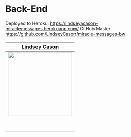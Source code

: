 # Back-End

Deployed to Heroku: https://lindseyacason-miraclemessages.herokuapp.com/
GitHub Master: https://github.com/LindseyCason/miracle-messages-bw

|                                      [Lindsey Cason](https://github.com/lindseycason)                                     | 
| :----------------------------------------------------------------------------------------------------------------------: | 
|      [<img src="https://avatars3.githubusercontent.com/u/29295649?s=460&v=4" width = "200" />](https://github.com/lindseycason)      | 
|      [<img src="https://github.com/favicon.ico" width="15"> ](https://github.com/lindseycason)                 | 
| [ <img src="https://static.licdn.com/sc/h/al2o9zrvru7aqj8e1x2rzsrca" width="15"> ](https://www.linkedin.com/in/lindseyacason/)        |
